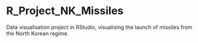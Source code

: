 # R_Project_NK_Missiles
Data visualisation project in RStudio, visualising the launch of missiles from the North Korean regime.
